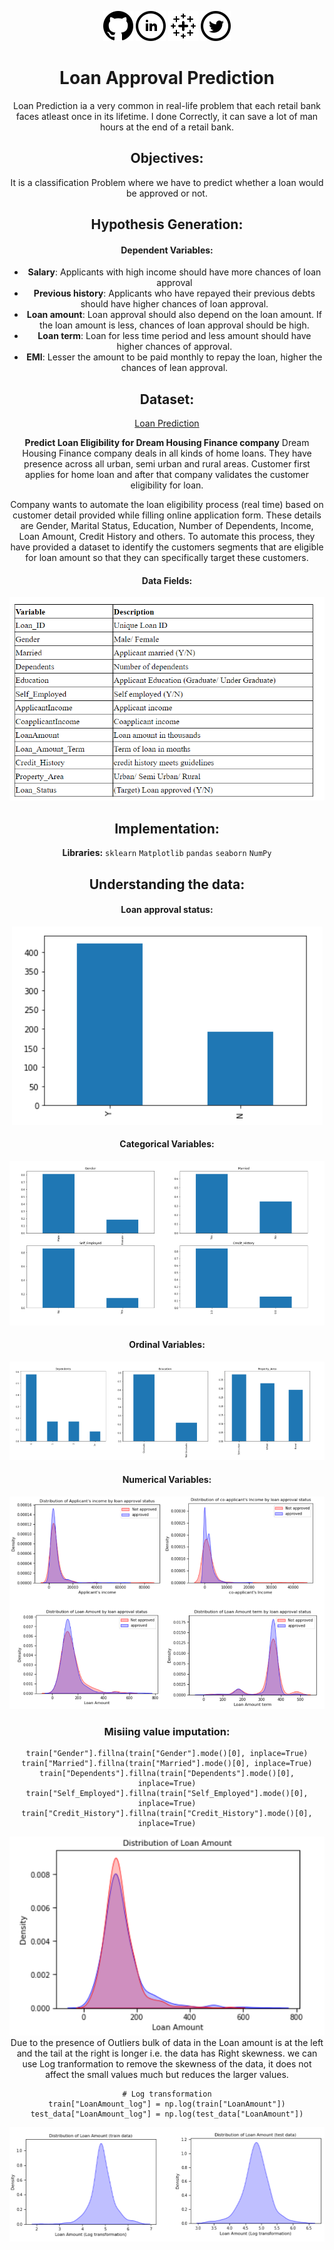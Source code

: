 <div align="center">
  
[1]: https://github.com/Pradnya1208
[2]: https://www.linkedin.com/in/pradnya-patil-b049161ba/
[3]: https://public.tableau.com/app/profile/pradnya.patil3254#!/
[4]: https://twitter.com/Pradnya1208


[![github](https://raw.githubusercontent.com/Pradnya1208/Telecom-Customer-Churn-prediction/c292abd3f9cc647a7edc0061193f1523e9c05e1f/icons/git.svg)][1]
[![linkedin](https://raw.githubusercontent.com/Pradnya1208/Telecom-Customer-Churn-prediction/9f5c4a255972275ced549ea6e34ef35019166944/icons/iconmonstr-linkedin-5.svg)][2]
[![tableau](https://raw.githubusercontent.com/Pradnya1208/Telecom-Customer-Churn-prediction/e257c5d6cf02f13072429935b0828525c601414f/icons/icons8-tableau-software%20(1).svg)][3]
[![twitter](https://raw.githubusercontent.com/Pradnya1208/Telecom-Customer-Churn-prediction/c9f9c5dc4e24eff0143b3056708d24650cbccdde/icons/iconmonstr-twitter-5.svg)][4]

</div>

# <div align="center">Loan Approval Prediction</div>
<div align="center">


Loan Prediction ia a very common in real-life problem that each retail bank faces atleast once in its lifetime. I done Correctly, it can save a lot of man hours at the end of a retail bank.
## Objectives:
It is a classification Problem where we have to predict whether a loan would be approved or not.

## Hypothesis Generation:
#### Dependent Variables:
- **Salary**: Applicants with high income should have more chances of loan approval
- **Previous history**: Applicants who have repayed their previous debts should have higher chances of loan approval.
- **Loan amount**: Loan approval should also depend on the loan amount. If the loan amount is less, chances of loan approval should be high.
- **Loan term**: Loan for less time period and less amount should have higher chances of approval.
- **EMI**: Lesser the amount to be paid monthly to repay the loan, higher the chances of lean approval.


## Dataset:
[Loan Prediction](https://datahack.analyticsvidhya.com/contest/practice-problem-loan-prediction-iii/)

**Predict Loan Eligibility for Dream Housing Finance company**
Dream Housing Finance company deals in all kinds of home loans. They have presence across all urban, semi urban and rural areas. Customer first applies for home loan and after that company validates the customer eligibility for loan.

Company wants to automate the loan eligibility process (real time) based on customer detail provided while filling online application form. These details are Gender, Marital Status, Education, Number of Dependents, Income, Loan Amount, Credit History and others. To automate this process, they have provided a dataset to identify the customers segments that are eligible for loan amount so that they can specifically target these customers.

#### Data Fields:
![data](https://github.com/Pradnya1208/Loan-approval-prediction/blob/main/output/train.PNG?raw=true)

## Implementation:

**Libraries:** `sklearn` `Matplotlib` `pandas` `seaborn` `NumPy` 
## Understanding the data:
#### Loan approval status:
![Loan status](https://github.com/Pradnya1208/Loan-approval-prediction/blob/main/output/loan_status.PNG?raw=true)

#### Categorical Variables:
![categorical](https://github.com/Pradnya1208/Loan-approval-prediction/blob/main/output/categorical.PNG?raw=true)

#### Ordinal Variables:
![ordinal](https://github.com/Pradnya1208/Loan-approval-prediction/blob/main/output/ordinal.PNG?raw=true)

#### Numerical Variables:
![Numerical](https://github.com/Pradnya1208/Loan-approval-prediction/blob/main/output/numerical.PNG?raw=true)


### Misiing value imputation:
```
train["Gender"].fillna(train["Gender"].mode()[0], inplace=True)
train["Married"].fillna(train["Married"].mode()[0], inplace=True)
train["Dependents"].fillna(train["Dependents"].mode()[0], inplace=True)
train["Self_Employed"].fillna(train["Self_Employed"].mode()[0], inplace=True)
train["Credit_History"].fillna(train["Credit_History"].mode()[0], inplace=True)
```

![dist](https://github.com/Pradnya1208/Loan-approval-prediction/blob/main/output/dist.PNG?raw=true)
Due to the presence of Outliers bulk of data in the Loan amount is at the left and the tail at the right is longer i.e. the data has Right skewness. we can use Log tranformation to remove the skewness of the data, it does not affect the small values much but reduces the larger values.

```
# Log transformation
train["LoanAmount_log"] = np.log(train["LoanAmount"])
test_data["LoanAmount_log"] = np.log(test_data["LoanAmount"])
```
![transformed](https://github.com/Pradnya1208/Loan-approval-prediction/blob/main/output/transformed.PNG?raw=true)
